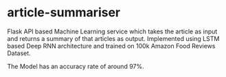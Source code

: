 # article-summariser

Flask API based Machine Learning service which takes the article as input and returns a summary of that articles as output. 
Implemented using LSTM based Deep RNN architecture and trained on 100k Amazon Food Reviews Dataset. 

The Model has an accuracy rate of around 97%.
